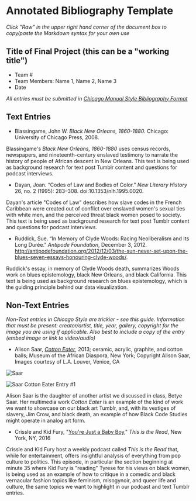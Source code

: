 # Annotated Bibliography Template

*Click "Raw" in the upper right hand corner of the document box to copy/paste the Markdown syntax for your own use*

## Title of Final Project (this  can be a "working title")

* Team #
* Team Members: Name 1, Name 2, Name 3
* Date

*All entries must be submitted in [Chicago Manual Style Bibliography Format](http://www.chicagomanualofstyle.org/tools_citationguide.html)*

## Text Entries

* Blassingame, John W. *Black New Orleans, 1860-1880.* Chicago: University of Chicago Press, 2008.

Blassingame's *Black New Orleans, 1860-1880* uses census records, newspapers, and nineteenth-century enslaved testimony to narrate the history of people of African descent in New Orleans. This text is being used as background research for text post Tumblr content and questions for podcast interviews. 

* Dayan, Joan. “Codes of Law and Bodies of Color.” *New Literary History* 26, no. 2 (1995): 283–308. doi:10.1353/nlh.1995.0020.

Dayan's article "Codes of Law" describes how slave codes in the French Caribbean were created out of conflict over enslaved women's sexual ties with white men, and the perceived threat black women posed to society. This text is being used as background research for text post Tumblr content and questions for podcast interviews.

* Ruddick, Sue. “In Memory of Clyde Woods: Racing Neoliberalism and Its Long Durée.” *Antipode Foundation*, December 3, 2012. http://antipodefoundation.org/2012/12/03/the-sun-never-set-upon-the-blues-seven-essays-honouring-clyde-woods/.

Ruddick's essay, in memory of Clyde Woods death, summarizes Woods work on blues epistemology, black New Orleans, and black California. This text is being used as background research on blues epistemology, which is the guiding principle behind our data visualization. 

## Non-Text Entries

*Non-Text entries in Chicago Style are trickier - see this guide. Information that must be present: creator/artist, title, year, gallery, copyright for the image you are using if applicable. Also best to include a copy of the entry (embed image or link to video/audio)*

* Alison Saar, [*Cotton Eater*](https://www.moadsf.org/wp-content/uploads/2015/09/Cotton-Eater-head.jpg?82131a), 2013; ceramic, acrylic, graphite, and cotton balls; Museum of the African Diaspora, New York; Copyright Alison Saar, Images courtesy of L.A. Louver, Venice, CA

![Saar](https://www.moadsf.org/wp-content/uploads/2015/09/Cotton-Eater-head.jpg?82131a)

![Saar Cotton Eater Entry #1](https://github.com/blackcodestudies/blkcodestudies/modules/final/Saar_Cotton-Eater-head.png)

Alison Saar is the daughter of another artist we discussed in class, Betye Saar. Her multimedia work *Cotton Eater* is an example of the kind of work we want to showcase on our black art Tumblr, and, with its vestiges of slavery, Jim Crow, and black death, an example of how Black Code Studies might operate in analog art form. 

* Crissle and Kid Fury, "[You're Just a Baby Boy](https://soundcloud.com/theread/youre-just-a-baby-boy)," *This is the Read*, New York, NY, 2016 

Crissle and Kid Fury host a weekly podcast called *This is the Read* that, while for entertainment, offers insightful analysis of everything from pop culture to politics. This episode, in particular the section beginning at minute 35 where Kid Fury is "reading" Tyrese for his views on black women, is being used as an example of how to critique in a comedic and black vernacular fashion topics like feminism, misogynoir, and queer life and culture, the same topics we want to highlight in our podcast and text Tumblr entries.

